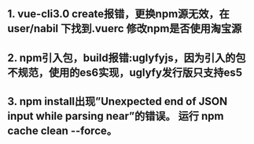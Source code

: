 ## 1. vue-cli3.0 create报错，更换npm源无效，在user/nabil 下找到.vuerc 修改npm是否使用淘宝源

## 2. npm引入包，build报错:uglyfyjs，因为引入的包不规范，使用的es6实现，uglyfy发行版只支持es5

## 3. npm install出现”Unexpected end of JSON input while parsing near”的错误。 运行 npm cache clean --force。
